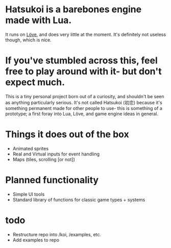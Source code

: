 # Hatsukoi is a barebones engine made with Lua.
It runs on [Löve](http://love2d.org/), and does very little at the moment. It's definitely not useless though, which is nice.

# If you've stumbled across this, feel free to play around with it- but don't expect much.
This is a tiny personal project born out of a curiosity, and shouldn't be seen as anything particularly serious. It's not called Hatsukoi (初恋) because it's something permanent made for other people to use- this is something of a prototype; a first foray into Lua, Löve, and game engine ideas in general.

# Things it does out of the box
* Animated sprites
* Real and Virtual inputs for event handling
* Maps (tiles, scrolling [or not])

# Planned functionality
* Simple UI tools
* Standard library of functions for classic game types + systems

# todo
* Restructure repo into /koi, /examples, etc.
* Add examples to repo
